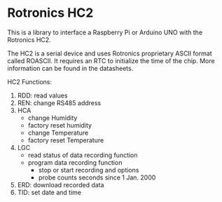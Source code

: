# Rotronics HC2

This is a library to interface a Raspberry Pi or Arduino UNO with the Rotronics HC2.

The HC2 is a serial device and uses Rotronics proprietary ASCII format called ROASCII. It requires an RTC to initialize the time of the chip. More information can be found in the datasheets.

HC2 Functions:
1. RDD: read values
2. REN: change RS485 address
3. HCA
   * change Humidity
   * factory reset humidity
   * change Temperature
   * factory reset Temperature
4. LGC
   * read status of data recording function
   * program data recording function
     * stop or start recording and options
     * probe counts seconds since 1 Jan. 2000
5. ERD: download recorded data
6. TID: set date and time
